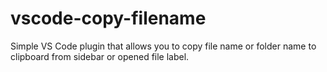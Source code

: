 # vscode-copy-filename
Simple VS Code plugin that allows you to copy file name or folder name to clipboard from sidebar or opened file label.
